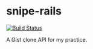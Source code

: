 # snipe-rails

[![Build Status](https://travis-ci.org/kymmt90/snipe-rails.svg?branch=master)](https://travis-ci.org/kymmt90/snipe-rails)

A Gist clone API for my practice.
